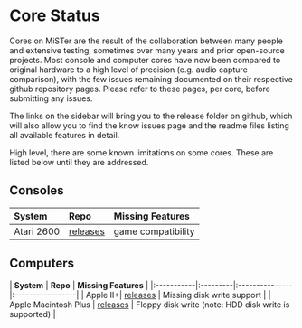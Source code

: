 # Core Status #

Cores on MiSTer are the result of the collaboration between many people and extensive testing, sometimes over many years and prior open-source projects.  Most console and computer cores have now been compared to original hardware to a high level of precision (e.g. audio capture comparison), with the few issues remaining documented on their respective github repository pages. Please refer to these pages, per core, before submitting any issues.

The links on the sidebar will bring you to the release folder on github, which will also allow you to find the know issues page and the readme files listing all available features in detail.

High level, there are some known limitations on some cores. These are listed below until they are addressed.


## Consoles ##

| **System** | **Repo** | **Missing Features** |
|:-----------|:---------|:-----------------|
| Atari 2600 | [releases](https://github.com/MiSTer-devel/Atari2600_MiSTer/tree/master/releases) | game compatibility |

## Computers ##

| **System** | **Repo** | **Missing Features** |
|:-----------|:---------|:---------------|:-----------------|
| Apple II+| [releases](https://github.com/MiSTer-devel/Apple-II_MiSTer/tree/master/releases) | Missing disk write support |
| Apple Macintosh Plus | [releases](https://github.com/MiSTer-devel/MacPlus_MiSTer/tree/master/releases) | Floppy disk write (note: HDD disk write is supported) | 

